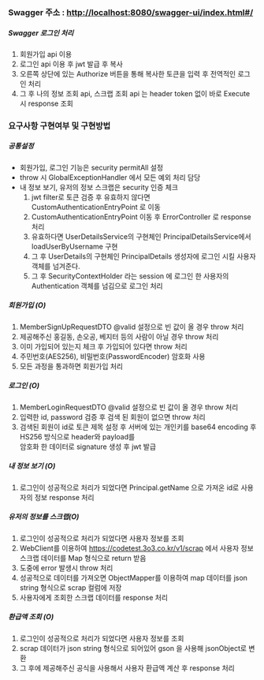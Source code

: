 
### Swagger 주소 : <a href="http://localhost:8080/swagger-ui/index.html#/">http://localhost:8080/swagger-ui/index.html#/</a> <br>
##### Swagger 로그인 처리
1. 회원가입 api 이용
2. 로그인 api 이용 후 jwt 발급 후 복사
3. 오른쪽 상단에 있는 Authorize 버튼을 통해 복사한 토큰을 입력 후 전역적인 로그인 처리
4. 그 후 나의 정보 조회 api, 스크랩 조회 api 는 header token 없이 바로 Execute 시 response 조회  

### 요구사항 구현여부 및 구현방법

##### 공통설정

* 회원가입, 로그인 기능은 security permitAll 설정
* throw 시 GlobalExceptionHandler 에서 모든 예외 처리 담당
* 내 정보 보기, 유저의 정보 스크랩은 security 인증 체크
  1. jwt filter로 토큰 검증 후 유효하지 않다면 CustomAuthenticationEntryPoint 로 이동
  2. CustomAuthenticationEntryPoint 이동 후 ErrorController 로 response 처리
  3. 유효하다면 UserDetailsService의 구현체인 PrincipalDetailsService에서 loadUserByUsername 구현
  4. 그 후 UserDetails의 구현체인 PrincipalDetails 생성자에 로그인 시킬 사용자 객체를 넘겨준다.
  5. 그 후 SecurityContextHolder 라는 session 에 로그인 한 사용자의 Authentication 객체를 넘김으로 로그인 처리

##### 회원가입 (O)

1. MemberSignUpRequestDTO @valid 설정으로 빈 값이 올 경우 throw 처리
2. 제공해주신 홍길동, 손오공, 베지터 등의 사람이 아닐 경우 throw 처리
3. 이미 가입되어 있는지 체크 후 가입되어 있다면 throw 처리
4. 주민번호(AES256), 비밀번호(PasswordEncoder) 암호화 사용
5. 모든 과정을 통과하면 회원가입 처리

##### 로그인 (O)

1. MemberLoginRequestDTO @valid 설정으로 빈 값이 올 경우 throw 처리
2. 입력한 id, password 검증 후 검색 된 회원이 없으면 throw 처리
3. 검색된 회원이 id로 토큰 제목 설정 후 서버에 있는 개인키를 base64 encoding 후 HS256 방식으로 header와 payload를 <br>
   암호화 한 데이터로 signature 생성 후 jwt 발급 


##### 내 정보 보기 (O)

1. 로그인이 성공적으로 처리가 되었다면 Principal.getName 으로 가져온 id로 사용자의 정보 response 처리   

##### 유저의 정보를 스크랩(O)

1. 로그인이 성공적으로 처리가 되었다면 사용자 정보를 조회
2. WebClient를 이용하여 https://codetest.3o3.co.kr/v1/scrap 에서 사용자 정보 스크랩 데이터를 Map 형식으로 return 받음
3. 도중에 error 발생시 throw 처리
4. 성공적으로 데이터를 가져오면 ObjectMapper를 이용하여 map 데이터를 json string 형식으로 scrap 컬럼에 저장
5. 사용자에게 조회한 스크랩 데이터를 response 처리

##### 환급액 조회 (O)
1. 로그인이 성공적으로 처리가 되었다면 사용자 정보를 조회
2. scrap 데이터가 json string 형식으로 되어있어 gson 을 사용해 jsonObject로 변환
3. 그 후에 제공해주신 공식을 사용해서 사용자 환급액 계산 후 response 처리
